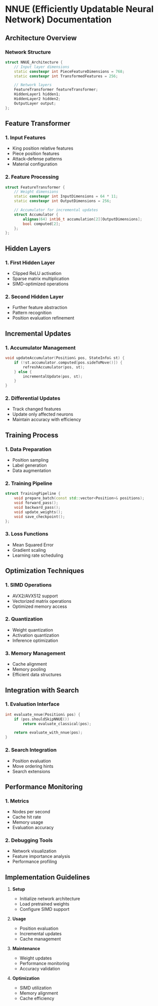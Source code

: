 # NNUE (Efficiently Updatable Neural Network) Documentation

## Architecture Overview

### Network Structure

```cpp
struct NNUE_Architecture {
    // Input layer dimensions
    static constexpr int PieceFeatureDimensions = 768;
    static constexpr int TransformedFeatures = 256;

    // Network layers
    FeatureTransformer featureTransformer;
    HiddenLayer1 hidden1;
    HiddenLayer2 hidden2;
    OutputLayer output;
};
```

## Feature Transformer

### 1. Input Features

- King position relative features
- Piece position features
- Attack-defense patterns
- Material configuration

### 2. Feature Processing

```cpp
struct FeatureTransformer {
    // Weight dimensions
    static constexpr int InputDimensions = 64 * 11;
    static constexpr int OutputDimensions = 256;

    // Accumulator for incremental updates
    struct Accumulator {
        alignas(64) int16_t accumulation[2][OutputDimensions];
        bool computed[2];
    };
};
```

## Hidden Layers

### 1. First Hidden Layer

- Clipped ReLU activation
- Sparse matrix multiplication
- SIMD-optimized operations

### 2. Second Hidden Layer

- Further feature abstraction
- Pattern recognition
- Position evaluation refinement

## Incremental Updates

### 1. Accumulator Management

```cpp
void updateAccumulator(Position& pos, StateInfo& st) {
    if (!st.accumulator.computed[pos.sideToMove()]) {
        refreshAccumulator(pos, st);
    } else {
        incrementalUpdate(pos, st);
    }
}
```

### 2. Differential Updates

- Track changed features
- Update only affected neurons
- Maintain accuracy with efficiency

## Training Process

### 1. Data Preparation

- Position sampling
- Label generation
- Data augmentation

### 2. Training Pipeline

```cpp
struct TrainingPipeline {
    void prepare_batch(const std::vector<Position>& positions);
    void forward_pass();
    void backward_pass();
    void update_weights();
    void save_checkpoint();
};
```

### 3. Loss Functions

- Mean Squared Error
- Gradient scaling
- Learning rate scheduling

## Optimization Techniques

### 1. SIMD Operations

- AVX2/AVX512 support
- Vectorized matrix operations
- Optimized memory access

### 2. Quantization

- Weight quantization
- Activation quantization
- Inference optimization

### 3. Memory Management

- Cache alignment
- Memory pooling
- Efficient data structures

## Integration with Search

### 1. Evaluation Interface

```cpp
int evaluate_nnue(Position& pos) {
    if (pos.shouldSkipNNUE())
        return evaluate_classical(pos);

    return evaluate_with_nnue(pos);
}
```

### 2. Search Integration

- Position evaluation
- Move ordering hints
- Search extensions

## Performance Monitoring

### 1. Metrics

- Nodes per second
- Cache hit rate
- Memory usage
- Evaluation accuracy

### 2. Debugging Tools

- Network visualization
- Feature importance analysis
- Performance profiling

## Implementation Guidelines

1. **Setup**

   - Initialize network architecture
   - Load pretrained weights
   - Configure SIMD support

2. **Usage**

   - Position evaluation
   - Incremental updates
   - Cache management

3. **Maintenance**

   - Weight updates
   - Performance monitoring
   - Accuracy validation

4. **Optimization**
   - SIMD utilization
   - Memory alignment
   - Cache efficiency
